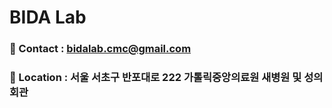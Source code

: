 # BIDA Lab

### 📩 Contact : bidalab.cmc@gmail.com

### 🏫 Location : 서울 서초구 반포대로 222 가톨릭중앙의료원 새병원 및 성의회관
